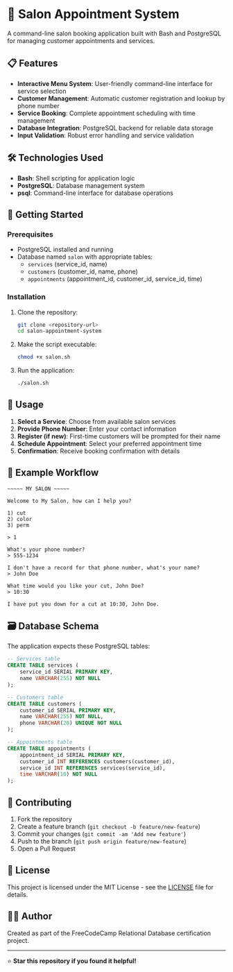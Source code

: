 # 🏪 Salon Appointment System

A command-line salon booking application built with Bash and PostgreSQL for managing customer appointments and services.

## 📋 Features

- **Interactive Menu System**: User-friendly command-line interface for service selection
- **Customer Management**: Automatic customer registration and lookup by phone number
- **Service Booking**: Complete appointment scheduling with time management
- **Database Integration**: PostgreSQL backend for reliable data storage
- **Input Validation**: Robust error handling and service validation

## 🛠️ Technologies Used

- **Bash**: Shell scripting for application logic
- **PostgreSQL**: Database management system
- **psql**: Command-line interface for database operations

## 🚀 Getting Started

### Prerequisites

- PostgreSQL installed and running
- Database named `salon` with appropriate tables:
  - `services` (service_id, name)
  - `customers` (customer_id, name, phone)
  - `appointments` (appointment_id, customer_id, service_id, time)

### Installation

1. Clone the repository:
   ```bash
   git clone <repository-url>
   cd salon-appointment-system
   ```

2. Make the script executable:
   ```bash
   chmod +x salon.sh
   ```

3. Run the application:
   ```bash
   ./salon.sh
   ```

## 📖 Usage

1. **Select a Service**: Choose from available salon services
2. **Provide Phone Number**: Enter your contact information
3. **Register (if new)**: First-time customers will be prompted for their name
4. **Schedule Appointment**: Select your preferred appointment time
5. **Confirmation**: Receive booking confirmation with details

## 🎯 Example Workflow

```
~~~~~ MY SALON ~~~~~

Welcome to My Salon, how can I help you?

1) cut
2) color
3) perm

> 1

What's your phone number?
> 555-1234

I don't have a record for that phone number, what's your name?
> John Doe

What time would you like your cut, John Doe?
> 10:30

I have put you down for a cut at 10:30, John Doe.
```

## 🗃️ Database Schema

The application expects these PostgreSQL tables:

```sql
-- Services table
CREATE TABLE services (
    service_id SERIAL PRIMARY KEY,
    name VARCHAR(255) NOT NULL
);

-- Customers table  
CREATE TABLE customers (
    customer_id SERIAL PRIMARY KEY,
    name VARCHAR(255) NOT NULL,
    phone VARCHAR(20) UNIQUE NOT NULL
);

-- Appointments table
CREATE TABLE appointments (
    appointment_id SERIAL PRIMARY KEY,
    customer_id INT REFERENCES customers(customer_id),
    service_id INT REFERENCES services(service_id),
    time VARCHAR(10) NOT NULL
);
```

## 🤝 Contributing

1. Fork the repository
2. Create a feature branch (`git checkout -b feature/new-feature`)
3. Commit your changes (`git commit -am 'Add new feature'`)
4. Push to the branch (`git push origin feature/new-feature`)
5. Open a Pull Request

## 📝 License

This project is licensed under the MIT License - see the [LICENSE](LICENSE) file for details.

## 👨‍💻 Author

Created as part of the FreeCodeCamp Relational Database certification project.

---

⭐ **Star this repository if you found it helpful!**
